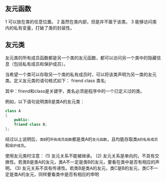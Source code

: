 ## 友元函数
1 可以放在类的任意位置。
2 虽然在类内部，但是并不属于该类。
3 能够访问类内的私有变量，打破了类的封装性。

## 友元类
友元类的所有成员函数都是另一个类的友元函数，都可以访问另一个类中的隐藏信息（包括私有成员和保护成员）。

当希望一个类可以存取另一个类的私有成员时，可以将该类声明为另一类的友元类。定义友元类的语句格式如下： friend class 类名;

其中：friend和class是关键字，类名必须是程序中的一个已定义过的类。

例如，以下语句说明类B是类A的友元类：
```c++
class A
{
    public:
    friend class B;
};

```
经过以上说明后，`类B`的`所有成员函数`都是类A的`友元函数`，且均能存取类`A的私有成员`和`保护成员`。

使用友元类时注意：
(1) 友元关系不能被继承。
(2) 友元关系是单向的，不具有交换性。若类B是类A的友元，类A不一定是类B的友元，要看在类中是否有相应的声明。
(3) 友元关系不具有传递性。若类B是类A的友元，类C是B的友元，类C不一定是类A的友元，同样要看类中是否有相应的申明
